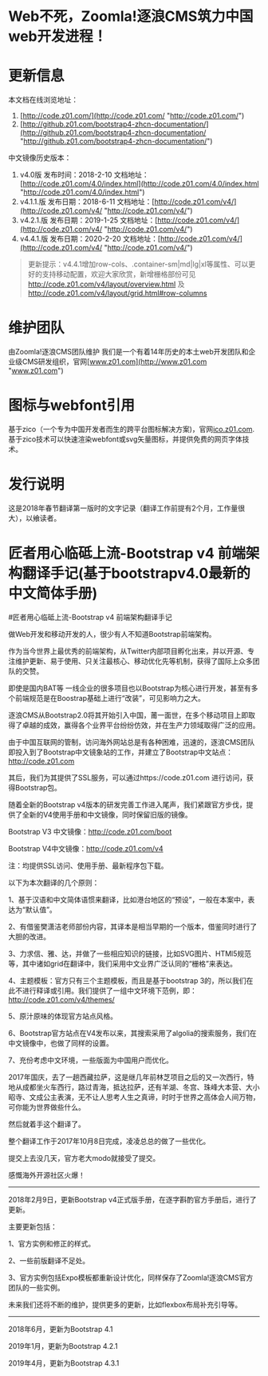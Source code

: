 # Web不死，Zoomla!逐浪CMS筑力中国web开发进程！
# 更新信息
本文档在线浏览地址：
1. [http://code.z01.com/](http://code.z01.com/ "http://code.z01.com/")
2. [http://github.z01.com/bootstrap4-zhcn-documentation/](http://github.z01.com/bootstrap4-zhcn-documentation/ "http://github.z01.com/bootstrap4-zhcn-documentation/")


中文镜像历史版本：
1. v4.0版     发布时间：2018-2-10  文档地址：[http://code.z01.com/4.0/index.html](http://code.z01.com/4.0/index.html "http://code.z01.com/4.0/index.html")
2. v4.1.1.版  发布日期：2018-6-11  文档地址：[http://code.z01.com/v4/](http://code.z01.com/v4/ "http://code.z01.com/v4/")
3. v4.2.1.版  发布日期：2019-1-25  文档地址：[http://code.z01.com/v4/](http://code.z01.com/v4/ "http://code.z01.com/v4/")
4. v4.4.1.版  发布日期：2020-2-20  文档地址：[http://code.z01.com/v4/](http://code.z01.com/v4/ "http://code.z01.com/v4/")
>更新提示：v4.4.1增加row-cols、.container-sm|md|lg|xl等属性、可以更好的支持移动配置，欢迎大家欣赏，新增栅格部份可见 http://code.z01.com/v4/layout/overview.html 及 http://code.z01.com/v4/layout/grid.html#row-columns





# 维护团队
由Zoomla!逐浪CMS团队维护
我们是一个有着14年历史的本土web开发团队和企业级CMS研发组织，官网[www.z01.com](http://www.z01.com "www.z01.com")

# 图标与webfont引用
基于zico（一个专为中国开发者而生的跨平台图标解决方案)，官网[ico.z01.com](http://ico.z01.com "ico.z01.com").
基于zico技术可以快速渲染webfont或svg矢量图标，并提供免费的网页字体技术。

# 发行说明
这是2018年春节翻译第一版时的文字记录（翻译工作前提有2个月，工作量很大），以飨读者。


# 匠者用心临砥上流-Bootstrap v4 前端架构翻译手记(基于bootstrapv4.0最新的中文简体手册)


#匠者用心临砥上流-Bootstrap v4 前端架构翻译手记

做Web开发和移动开发的人，很少有人不知道Bootstrap前端架构。

作为当今世界上最优秀的前端架构，从Twitter内部项目孵化出来，并以开源、专注维护更新、易于使用、只关注最核心、移动优化先等机制，获得了国际上众多团队的交赞。

即使是国内BAT等 一线企业的很多项目也以Bootstrap为核心进行开发，甚至有多个前端规范是在Boostrap基础上进行“改装”，可见影响力之大。




逐浪CMS从Bootstrap2.0将其开始引入中国，莆一面世，在多个移动项目上即取得了卓越的成效，赢得各个业界平台纷纷仿效，并在生产力领域取得广泛的应用。




由于中国互联网的管制，访问海外网站总是有各种困难，迅速的，逐浪CMS团队即投入到了Bootstrap中文镜象站的工作，并建立了Bootstrap中文站点：http://code.z01.com 




其后，我们为其提供了SSL服务，可以通过https://code.z01.com 进行访问，获得Bootstrap包。




随着全新的Bootstrap v4版本的研发完善工作进入尾声，我们紧跟官方步伐，提供了全新的V4使用手册和中文镜像，同时保留旧版的镜像。




Bootstrap V3 中文镜像：http://code.z01.com/boot 

Bootstrap V4中文镜像：http://code.z01.com/v4 

注：均提供SSL访问、使用手册、最新程序包下载。




以下为本次翻译的几个原则：

1、基于汉语和中文简体语惯来翻译，比如港台地区的“预设”，一般在本案中，表达为“默认值”。

2、有借鉴樊潇洁老师部份内容，其译本是相当早期的一个版本，借鉴同时进行了大胆的改进。

3、力求信、雅、达，并做了一些相应知识的链接，比如SVG图片、HTMl5规范等，其中诸如grid在翻译中，我们采用中文业界广泛认同的“栅格”来表达。

4、主题模板：官方只有三个主题模板，而且是基于bootstrap 3的，所以我们在此不进行释译或引用。我们提供了一组中文环境下范例，即：http://code.z01.com/v4/themes/ 

5、原汁原味的体现官方站点风格。

6、Bootstrap官方站点在V4发布以来，其搜索采用了algolia的搜索服务，我们在中文镜像中，也做了同样的设置。

7、充份考虑中文环境，一些版面为中国用户而优化。





2017年国庆，去了一趟西藏拉萨，这是继几年前林芝项目之后的又一次西行，特地从成都坐火车西行，路过青海，抵达拉萨，还有羊湖、冬宫、珠峰大本营、大小昭寺、文成公主表演，无不让人思考人生之真谛，时时于世界之高体会人间万物，可你能为世界做些什么。

然后就着手这个翻译了。

整个翻译工作于2017年10月8日完成，凌凌总总的做了一些优化。

提交上去没几天，官方老大modo就接受了提交。

感慨海外开源社区火爆！


**********************************************************
2018年2月9日，更新Bootstrap v4正式版手册，在逐字斟酌官方手册后，进行了更新。

主要更新包括：

1、官方实例和修正的样式。

2、一些前版翻译不足处。

3、官方实例包括Expo模板都重新设计优化，同样保存了Zoomla!逐浪CMS官方团队的一些实例。


未来我们还将不断的维护，提供更多的更新，比如flexbox布局补充引导等。

**********************************************************
2018年6月，更新为Bootstrap 4.1

2019年1月，更新为Bootstrap 4.2.1

2019年4月，更新为Bootstrap 4.3.1
